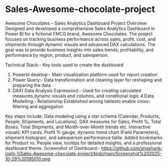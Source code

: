 # Sales-Awesome-chocolate-project
Awesome Chocolates – Sales Analytics Dashboard
Project Overview:
Designed and developed a comprehensive Sales Analytics Dashboard in Power BI for a fictional FMCG brand, Awesome Chocolates. The project focuses on tracking business performance across sales, profit, cost, and shipments through dynamic visuals and advanced DAX calculations. The goal was to provide business insights into sales trends, profitability, and performance by region, product, and salesperson.

Technical Stack:-
Key tools used to create the dashboard
1. Powerbi desktop:- Main visualization platform used for report creation
2. Power Query:-  Data transformation and cleaning layer for reshaping and preparing the data
3. DAX( Data Analysis Expression):- Used for creating calculated measures,dynamc visuals and columns, and conditional logic
4.Data Modelling:- Relationship Established among tablesto enable cross-filtering and aggregation

Key steps include:
Data modeling using a star schema (Calendar, Products, People, Shipments, and Locations).
DAX measures for Sales, Profit %, Total Boxes, Total Shipments, and Month-over-Month trends  etc.
Interactive visuals: KPI cards, Profit % gauge, dynamic trend chart (Field Parameters), shipment histogram, and salesperson performance table.
Added bookmarks for Product vs. People view, tooltips for detailed insights, and a professional dashboard theme.
Screenshot of Dashboard:- https://github.com/shashank-joshi-1/Sales-Awesome-chocolate-project/blob/main/Screenshot%202025-10-29%20195010.png
